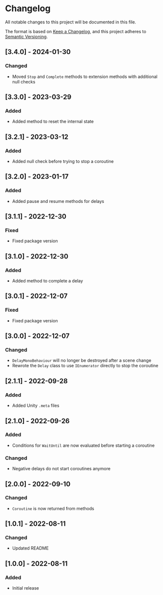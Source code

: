 # Changelog

All notable changes to this project will be documented in this file.

The format is based on [Keep a Changelog](https://keepachangelog.com/en/1.0.0/),
and this project adheres to [Semantic Versioning](https://semver.org/spec/v2.0.0.html).

## [3.4.0] - 2024-01-30

### Changed

- Moved `Stop` and `Complete` methods to extension methods with additional null checks

## [3.3.0] - 2023-03-29

### Added

- Added method to reset the internal state

## [3.2.1] - 2023-03-12

### Added

- Added null check before trying to stop a coroutine

## [3.2.0] - 2023-01-17

### Added

- Added pause and resume methods for delays

## [3.1.1] - 2022-12-30

### Fixed

- Fixed package version

## [3.1.0] - 2022-12-30

### Added

- Added method to complete a delay

## [3.0.1] - 2022-12-07

### Fixed

- Fixed package version

## [3.0.0] - 2022-12-07

### Changed

- `DelayMonoBehaviour` will no longer be destroyed after a scene change
- Rewrote the `Delay` class to use `IEnumerator` directly to stop the coroutine

## [2.1.1] - 2022-09-28

### Added

- Added Unity `.meta` files

## [2.1.0] - 2022-09-26

### Added

- Conditions for `WaitUntil` are now evaluated before starting a coroutine

### Changed

- Negative delays do not start coroutines anymore

## [2.0.0] - 2022-09-10

### Changed

- `Coroutine` is now returned from methods

## [1.0.1] - 2022-08-11

### Changed

- Updated README

## [1.0.0] - 2022-08-11

### Added

- Initial release
